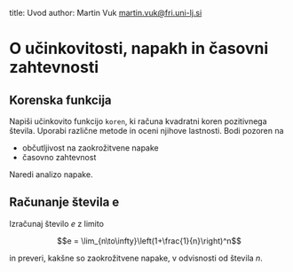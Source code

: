 title: Uvod
author: Martin Vuk <martin.vuk@fri.uni-lj.si>

# O učinkovitosti, napakh in časovni zahtevnosti

## Korenska funkcija

Napiši učinkovito funkcijo `koren`, ki računa kvadratni koren pozitivnega števila. Uporabi različne metode in oceni njihove lastnosti. Bodi pozoren na 

* občutljivost na zaokrožitvene napake
* časovno zahtevnost

Naredi analizo napake.

## Računanje števila e

Izračunaj število $e$ z limito

$$e = \lim_{n\to\infty}\left(1+\frac{1}{n}\right)^n$$

in preveri, kakšne so zaokrožitvene napake, v odvisnosti od števila $n$.
